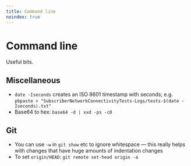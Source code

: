 ```yaml
---
title: Command line
noindex: true
---
```


# Command line

Useful bits.

## Miscellaneous

- `date -Iseconds` creates an ISO 8601 timestamp with seconds; e.g. `pbpaste > "SubscriberNetworkConnectivityTests-Logs/tests-$(date -Iseconds).txt"`
- Base64 to hex: `base64 -d | xxd -ps -c0`

## Git

- You can use `-w` in `git show` etc to ignore whitespace — this really helps with changes that have huge amounts of indentation changes
- To set `origin/HEAD`: `git remote set-head origin -a`
